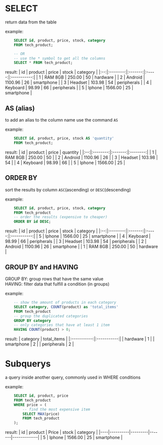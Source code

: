 # SELECT
return data from the table

example: 

```sql
    SELECT id, product, price, stock, category 
    FROM tech_product;

    -- OR 
    -- use the * symbol to get all the columns 
    SELECT * FROM tech_product;
```
result: 
| id | product  | price   | stock | category    |
|:--:|:--------:|:-------:|:-----:|:-----------:|
| 1  | RAM 8GB  | 250.00  | 50    | hardware    |
| 2  | Android  | 1100.96 | 26    | smartphone  |
| 3  | Headset  | 103.98  | 54    | peripherals |
| 4  | Keyboard | 98.99   | 66    | peripherals |
| 5  | Iphone   | 1566.00 | 25    | smartphone  |


## AS (alias)
to add an alias to the column name use the command `AS` 

example: 
```sql
    SELECT id, product, price, stock AS 'quantity'
    FROM tech_product;
```

result: 
| id | product  | price   | quantity |
|:--:|:--------:|:-------:|:--------:|
| 1  | RAM 8GB  | 250.00  | 50       |
| 2  | Android  | 1100.96 | 26       |
| 3  | Headset  | 103.98  | 54       |
| 4  | Keyboard | 98.99   | 66       |
| 5  | Iphone   | 1566.00 | 25       |


## ORDER BY 
sort the results by column `ASC`(ascending) or `DESC`(descending)

example: 
```sql
    SELECT id, product, price, stock, category
    FROM tech_product
    -- order the results (expensive to cheaper) 
    ORDER BY id DESC;
```

result: 
| id | product  | price   | stock | category    |
|:--:|:--------:|:-------:|:-----:|:-----------:|
| 5  | Iphone   | 1566.00 | 25    | smartphone  |
| 4  | Keyboard | 98.99   | 66    | peripherals |
| 3  | Headset  | 103.98  | 54    | peripherals |
| 2  | Android  | 1100.96 | 26    | smartphone  |
| 1  | RAM 8GB  | 250.00  | 50    | hardware    |


## GROUP BY and HAVING
GROUP BY: group rows that have the same value  
HAVING: filter data that fulfill a condition (in groups)

example: 
```sql
    -- show the amount of products in each category
    SELECT category, COUNT(product) as 'total_items' 
    FROM tech_product 
    -- group the duplicated categories
    GROUP BY category
    -- only categories that have at least 1 item
    HAVING COUNT(product) > 0;
```

result: 
|   category  | total_items |
|:-----------:|:-----------:|
|   hardware  |      1      |
|  smartphone |      2      |
| peripherals |      2      |


# Subquerys
a query inside another query, commonly used in WHERE conditions

example: 
```sql
    SELECT id, product, price
    FROM tech_product
    WHERE price = (
        -- find the most expensive item
        SELECT MAX(price)
        FROM tech_product
    );
```

result:
| id | product  | Price   | stock | category    |
|----|----------|---------|-------|-------------|
| 5  | Iphone   | 1566.00 | 25    | smartphone  |